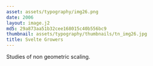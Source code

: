 ```yaml
---
asset: assets/typography/img26.png
date: 2006
layout: image.j2
md5: 29a873aa51b32cee168015c40b556bc9
thumbnail: assets/typography/thumbnails/tn_img26.jpg
title: Svelte Growers
---
```


Studies of non geometric scaling.
